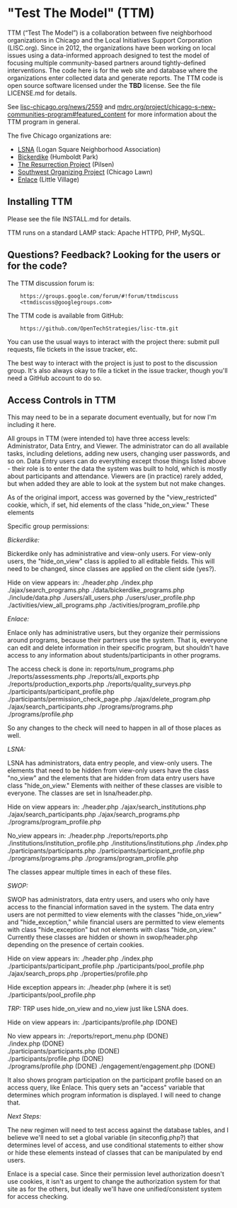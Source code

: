 "Test The Model" (TTM)
======================

TTM (“Test The Model”) is a collaboration between five neighborhood
organizations in Chicago and the Local Initiatives Support Corporation
(LISC.org).  Since in 2012, the organizations have been working on
local issues using a data-informed approach designed to test the model
of focusing multiple community-based partners around tightly-defined
interventions.  The code here is for the web site and database where
the organizations enter collected data and generate reports.  The TTM
code is open source software licensed under the **TBD** license.  See
the file LICENSE.md for details.

See
[lisc-chicago.org/news/2559](http://www.lisc-chicago.org/news/2559)
and
[mdrc.org/project/chicago-s-new-communities-program#featured_content](http://www.mdrc.org/project/chicago-s-new-communities-program#featured_content)
for more information about the TTM program in general.

The five Chicago organizations are:

  * [LSNA](http://lsna.net/) (Logan Square Neighborhood Association)
  * [Bickerdike](http://www.bickerdike.org/) (Humboldt Park)
  * [The Resurrection Project](http://resurrectionproject.org/) (Pilsen)
  * [Southwest Organizing Project](http://www.swopchicago.org) (Chicago Lawn)
  * [Enlace](http://enlacechicago.org/) (Little Village)

Installing TTM
--------------

Please see the file INSTALL.md for details.

TTM runs on a standard LAMP stack: Apache HTTPD, PHP, MySQL.

Questions?  Feedback?  Looking for the users or for the code?
-------------------------------------------------------------

The TTM discussion forum is:

        https://groups.google.com/forum/#!forum/ttmdiscuss
        <ttmdiscuss@googlegroups.com>

The TTM code is available from GitHub:

        https://github.com/OpenTechStrategies/lisc-ttm.git

You can use the usual ways to interact with the project there: submit
pull requests, file tickets in the issue tracker, etc.

The best way to interact with the project is just to post to the
discussion group.  It's also always okay to file a ticket in the issue
tracker, though you'll need a GitHub account to do so.



Access Controls in TTM
----------------------

This may need to be in a separate document eventually, but for now I'm
including it here.  

All groups in TTM (were intended to) have three access levels:
Administrator, Data Entry, 
and Viewer.  The administrator can do all available tasks, including
deletions, adding new users, changing user passwords, and so on.
Data Entry users can do everything except those things listed 
above - their role is to enter the data the system was built to hold,
which is mostly about participants and attendance.  Viewers are (in
practice) rarely added, but when added they are  able to look at the
system but not make changes.

As of the original import, access was governed by the
"view_restricted" cookie, which, if set, hid elements of the class
"hide_on_view."  These elements 

Specific group permissions:

_Bickerdike:_

Bickerdike only has administrative and view-only users.  For view-only
users, the "hide_on_view" class is applied to all editable fields.
This will need to be changed, since classes are applied on the client
side (yes?).

Hide on view appears in:
./header.php
./index.php
./ajax/search_programs.php
./data/bickerdike_programs.php
./include/data.php
./users/all_users.php
./users/user_profile.php
./activities/view_all_programs.php
./activities/program_profile.php



_Enlace:_

Enlace only has administrative users, but they organize their
permissions around programs, because their partners use the system.
That is, everyone can edit and delete information in their specific
program, but shouldn't have access to any information about
students/participants in other programs.

The access check is done in:
reports/num_programs.php
./reports/assessments.php
./reports/all_exports.php
./reports/production_exports.php
./reports/quality_surveys.php
./participants/participant_profile.php
./participants/permission_check_page.php
./ajax/delete_program.php
./ajax/search_participants.php
./programs/programs.php
./programs/profile.php

So any changes to the check will need to happen in all of those places
as well.

_LSNA:_

LSNA has administrators, data entry people, and view-only users.  The
elements that need to be hidden from view-only users have the class
"no_view" and the elements that are hidden from data entry users have
class "hide_on_view."  Elements with neither of these classes are
visible to everyone.  The classes are set in lsna/header.php.  

Hide on view appears in:
./header.php
./ajax/search_institutions.php
./ajax/search_participants.php
./ajax/search_programs.php
./programs/program_profile.php

No_view appears in:
./header.php
./reports/reports.php
./institutions/institution_profile.php
./institutions/institutions.php
./index.php
./participants/participants.php
./participants/participant_profile.php
./programs/programs.php
./programs/program_profile.php

The classes appear multiple times in each of these files.


_SWOP:_

SWOP has administrators, data entry users, and users who only have
access to the financial information saved in the system.  The data
entry users are not permitted to view elements with the classes
"hide_on_view" and "hide_exception," while financial users are
permitted to view elements with class "hide_exception" but not
elements with class "hide_on_view."  Currently these classes are
hidden or shown in swop/header.php depending on the presence of
certain cookies.

Hide on view appears in:
./header.php
./index.php
./participants/participant_profile.php
./participants/pool_profile.php
./ajax/search_props.php
./properties/profile.php

Hide exception appears in:
./header.php (where it is set)
./participants/pool_profile.php

_TRP:_
TRP uses hide_on_view and no_view just like LSNA does.  

Hide on view appears in:
./participants/profile.php (DONE)

No view appears in:
./reports/report_menu.php (DONE)  
./index.php (DONE)  
./participants/participants.php (DONE)  
./participants/profile.php (DONE)  
./programs/profile.php  (DONE)
./engagement/engagement.php (DONE)  

It also shows program participation on the participant profile based
on an access query, like Enlace.  This query sets an "access" variable
that determines which program information is displayed.  I will need
to change that.

_Next Steps:_

The new regimen will need to test access against the database tables,
and I believe we'll need to set a global variable (in siteconfig.php?)
that determines level of access, and use conditional statements to
either show or hide these elements instead of classes that can be
manipulated by end users.

Enlace is a special case.  Since their permission level authorization
doesn't use cookies, it isn't as urgent to change the authorization
system for that site as for the others, but ideally we'll have one
unified/consistent system for access checking.
